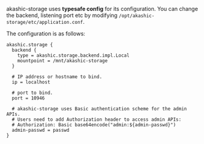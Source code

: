 akashic-storage uses **typesafe config** for its configuration. You can change the backend, listening port etc by modifying `/opt/akashic-storage/etc/application.conf`.

The configuration is as follows:

```
akashic.storage {
  backend {
    type = akashic.storage.backend.impl.Local
    mountpoint = /mnt/akashic-storage
  }

  # IP address or hostname to bind.
  ip = localhost

  # port to bind.
  port = 10946

  # akashic-storage uses Basic authentication scheme for the admin APIs.
  # Users need to add Authorization header to access admin APIs:
  # Authorization: Basic base64encode("admin:${admin-passwd}")
  admin-passwd = passwd
}
```